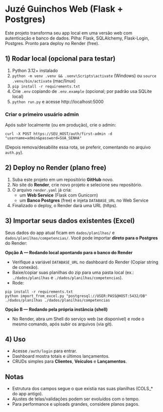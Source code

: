 # Juzé Guinchos Web (Flask + Postgres)

Este projeto transforma seu app local em uma versão web com autenticação e banco de dados.
Pilha: Flask, SQLAlchemy, Flask-Login, Postgres. Pronto para deploy no Render (free).

## 1) Rodar local (opcional para testar)
1. Python 3.12+ instalado
2. `python -m venv .venv && .venv\Scripts\activate` (Windows) ou `source .venv/bin/activate` (mac/linux)
3. `pip install -r requirements.txt`
4. Crie `.env` copiando de `.env.example` (opcional; por padrão usa SQLite local)
5. `python run.py` e acesse http://localhost:5000

### Criar o primeiro usuário admin
Após subir localmente (ou em produção), crie o admin:
```
curl -X POST https://SEU_HOST/auth/first-admin -d "username=admin&password=SUA_SENHA"
```
(Depois remova/desabilite essa rota, se preferir, comentando no arquivo `auth.py`).

## 2) Deploy no Render (plano free)
1. Suba este projeto em um repositório **GitHub** novo.
2. No site do **Render**, crie novo projeto e selecione seu repositório.
3. O arquivo `render.yaml` já cria:
   - um **Web Service** (Flask com Gunicorn)
   - um **Banco Postgres** (free) e injeta `DATABASE_URL` no Web Service
4. Finalizado o deploy, o Render dará uma URL (https).

## 3) Importar seus dados existentes (Excel)
Seus dados do app atual ficam em `dados/planilhas/` e `dados/planilhas/competencias/`.
Você pode importar **direto para o Postgres** do Render:

**Opção A — Rodando local apontando para o banco do Render**
- Verifique a variável `DATABASE_URL` no dashboard do Render (Copiar string de conexão).
- Baixe/copiar suas planilhas do zip para uma pasta local (ex.: `./dados/planilhas` e `./dados/planilhas/competencias`).
- Rode:
```
pip install -r requirements.txt
python import_from_excel.py "postgresql://USER:PASS@HOST:5432/DB" ./dados/planilhas ./dados/planilhas/competencias
```

**Opção B — Rodando pela própria instância (shell)**
- No Render, abra um Shell do serviço web (se disponível) e rode o mesmo comando, após subir os arquivos (via git).

## 4) Uso
- Acesse `/auth/login` para entrar.
- Dashboard mostra totais e últimos lançamentos.
- CRUDs simples para **Clientes**, **Veículos** e **Lançamentos**.

## Notas
- Estrutura dos campos segue o que existia nas suas planilhas (COLS_* do app antigo).
- Ajustes de telas/validações podem ser evoluídos com o tempo.
- Para performance e uploads grandes, considere planos pagos.

